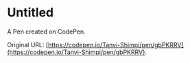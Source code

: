 # Untitled

A Pen created on CodePen.

Original URL: [https://codepen.io/Tanvi-Shimpi/pen/gbPKRRV](https://codepen.io/Tanvi-Shimpi/pen/gbPKRRV).

